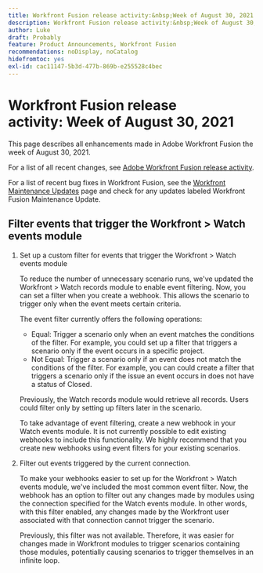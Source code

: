 ```yaml
---
title: Workfront Fusion release activity:&nbsp;Week of August 30, 2021
description: Workfront Fusion release activity:&nbsp;Week of August 30, 2021
author: Luke
draft: Probably
feature: Product Announcements, Workfront Fusion
recommendations: noDisplay, noCatalog
hidefromtoc: yes
exl-id: cac11147-5b3d-477b-869b-e255528c4bec
---
```

# Workfront Fusion release activity:&nbsp;Week of August 30, 2021

This page describes all enhancements made in Adobe Workfront Fusion the week of August 30, 2021.

For a list of all recent changes, see [Adobe Workfront Fusion release activity](/help/workfront-fusion/fusion-product-releases/fusion-release-activity.md).

For a list of recent bug fixes in Workfront Fusion, see the [Workfront Maintenance Updates](https://experienceleague.adobe.com/docs/workfront-known-issues/releases/current-updates.html) page and check for any updates labeled Workfront Fusion Maintenance Update.

## Filter events that trigger the Workfront > Watch events module

1. Set up a custom filter for events that trigger the Workfront > Watch events module

   To reduce the number of unnecessary scenario runs, we've updated the Workfront > Watch records module to enable event filtering. Now, you can set a filter when you create a webhook. This allows the scenario to trigger only when the event meets certain criteria.

   The event filter currently offers the following operations:

   * Equal: Trigger a scenario only when an event matches the conditions of the filter. For example, you could set up a filter that triggers a scenario only if the event occurs in a specific project.
   * Not Equal: Trigger a scenario only if an event does not match the conditions of the filter. For example, you can could create a filter that triggers a scenario only if the issue an event occurs in does not have a status of Closed.

   Previously, the Watch records module would retrieve all records. Users could filter only by setting up filters later in the scenario.

   To take advantage of event filtering, create a new webhook in your Watch events module. It is not currently possible to edit existing webhooks to include this functionality. We highly recommend that you create new webhooks using event filters for your existing scenarios.

1. Filter out events triggered by the current connection.

   To make your webhooks easier to set up for the Workfront > Watch events module, we've included the most common event filter. Now, the webhook has an option to filter out any changes made by modules using the connection specified for the Watch events module. In other words, with this filter enabled, any changes made by the Workfront user associated with that connection cannot trigger the scenario.

   Previously, this filter was not available. Therefore, it was easier for changes made in Workfront modules to trigger scenarios containing those modules, potentially causing scenarios to trigger themselves in an infinite loop.
